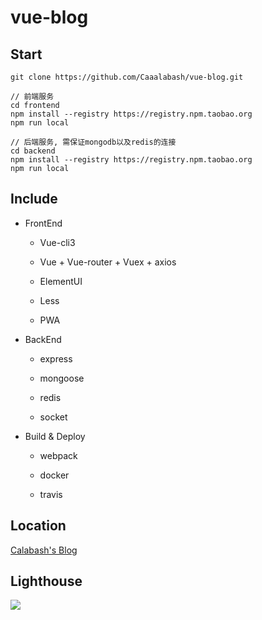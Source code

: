 # vue-blog

## Start

````
git clone https://github.com/Caaalabash/vue-blog.git

// 前端服务
cd frontend
npm install --registry https://registry.npm.taobao.org
npm run local

// 后端服务, 需保证mongodb以及redis的连接
cd backend
npm install --registry https://registry.npm.taobao.org
npm run local
````

## Include

+ FrontEnd

  + Vue-cli3

  + Vue + Vue-router + Vuex + axios

  + ElementUI

  + Less

  + PWA

+ BackEnd

  + express

  + mongoose

  + redis

  + socket

+ Build & Deploy

  + webpack

  + docker

  + travis

## Location

[Calabash's Blog](https://blog.calabash.top)

## Lighthouse

![](https://blog.calabash.top/file-1540573358533.png)


